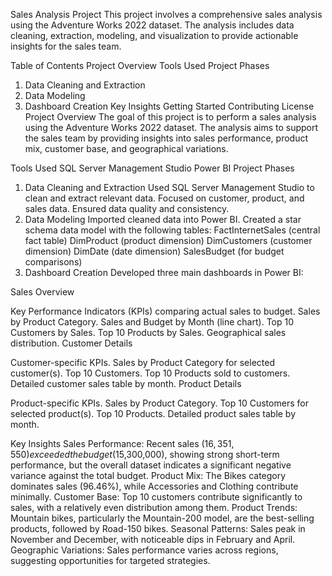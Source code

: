 Sales Analysis Project
This project involves a comprehensive sales analysis using the Adventure Works 2022 dataset. The analysis includes data cleaning, extraction, modeling, and visualization to provide actionable insights for the sales team.

Table of Contents
Project Overview
Tools Used
Project Phases
1. Data Cleaning and Extraction
2. Data Modeling
3. Dashboard Creation
Key Insights
Getting Started
Contributing
License
Project Overview
The goal of this project is to perform a sales analysis using the Adventure Works 2022 dataset. The analysis aims to support the sales team by providing insights into sales performance, product mix, customer base, and geographical variations.

Tools Used
SQL Server Management Studio
Power BI
Project Phases
1. Data Cleaning and Extraction
Used SQL Server Management Studio to clean and extract relevant data.
Focused on customer, product, and sales data.
Ensured data quality and consistency.
2. Data Modeling
Imported cleaned data into Power BI.
Created a star schema data model with the following tables:
FactInternetSales (central fact table)
DimProduct (product dimension)
DimCustomers (customer dimension)
DimDate (date dimension)
SalesBudget (for budget comparisons)
3. Dashboard Creation
Developed three main dashboards in Power BI:

Sales Overview

Key Performance Indicators (KPIs) comparing actual sales to budget.
Sales by Product Category.
Sales and Budget by Month (line chart).
Top 10 Customers by Sales.
Top 10 Products by Sales.
Geographical sales distribution.
Customer Details

Customer-specific KPIs.
Sales by Product Category for selected customer(s).
Top 10 Customers.
Top 10 Products sold to customers.
Detailed customer sales table by month.
Product Details

Product-specific KPIs.
Sales by Product Category.
Top 10 Customers for selected product(s).
Top 10 Products.
Detailed product sales table by month.

Key Insights
Sales Performance: Recent sales ($16,351,550) exceeded the budget ($15,300,000), showing strong short-term performance, but the overall dataset indicates a significant negative variance against the total budget.
Product Mix: The Bikes category dominates sales (96.46%), while Accessories and Clothing contribute minimally.
Customer Base: Top 10 customers contribute significantly to sales, with a relatively even distribution among them.
Product Trends: Mountain bikes, particularly the Mountain-200 model, are the best-selling products, followed by Road-150 bikes.
Seasonal Patterns: Sales peak in November and December, with noticeable dips in February and April.
Geographic Variations: Sales performance varies across regions, suggesting opportunities for targeted strategies.
